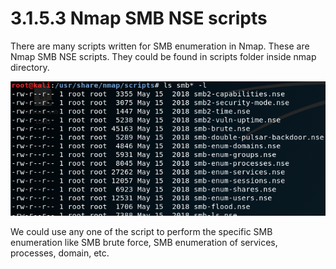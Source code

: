 # 3.1.5.3 Nmap SMB NSE scripts

There are many scripts written for SMB enumeration in Nmap. These are Nmap SMB NSE scripts. They could be found in scripts folder inside nmap directory.

![](../../../../.gitbook/assets/image%20%2864%29.png)

We could use any one of the script to perform the specific SMB enumeration like SMB brute force, SMB enumeration of services, processes, domain, etc.

